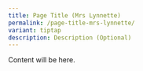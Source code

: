 ```yaml
---
title: Page Title (Mrs Lynnette)
permalink: /page-title-mrs-lynnette/
variant: tiptap
description: Description (Optional)
---
```

<p>Content will be here.</p>